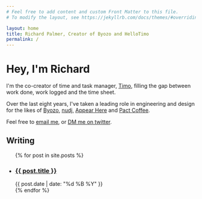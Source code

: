 ```yaml
---
# Feel free to add content and custom Front Matter to this file.
# To modify the layout, see https://jekyllrb.com/docs/themes/#overriding-theme-defaults

layout: home
title: Richard Palmer, Creator of Byozo and HelloTimo
permalink: /
---
```


# Hey, I&apos;m Richard

I'm the co-creator of time and task manager, [Timo](https://hellotimo.co),
filling the gap between work done, work logged and the time sheet.

Over the last eight years, I've taken a leading role in engineering and design
for the likes of [Byozo](https://byozo.org), [nudj](https://twitter.com/nudjHQ),
[Appear Here](https://appearhere.co.uk) and
[Pact Coffee](https://www.pactcoffee.com/).

Feel free to [email me](mailto:{{site.email}}), or
[DM me on twitter](https://twitter.com/rdjpalmer).

## Writing

<ul class="articles list">
  {% for post in site.posts %}
    <li>
      <article>
        <h3 class="heading"><a href="{{ post.permalink }}">{{ post.title }}</a></h3>
        <time datetime="{{ post.date }}">{{ post.date | date: "%d %B %Y" }}</time>
      </article>
    </li>
  {% endfor %}
</ul>
